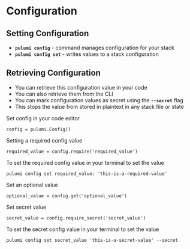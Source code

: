 # Configuration

## Setting Configuration
* **``pulumi config``** - command manages configuration for your stack
* **``pulumi config set``** - writes values to a stack configuration

## Retrieving Configuration
* You can retrieve this configuration value in your code
* You can also retrieve them from the CLI
* You can mark configuration values as secret using the **``--secret``** flag
* This stops the value from stored in plaintext in any stack file or state


Set config in your code editor
```
config = pulumi.Config()
```

Setting a required config value
```
required_value = config.require('required_value')
```

To set the required config value in your terminal to set the value
```
pulumi config set required_value: 'this-is-a-required-value'
```

Set an optional value
```
optional_value = config.get('optional_value')
```

Set secret value
```
secret_value = config.require_secret('secret_value')
```

To set the secret config value in your terminal to set the value
```
pulumi config set secret_value 'this-is-a-secret-value' --secret
```
